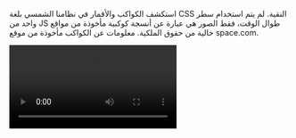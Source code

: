 استكشف الكواكب والأقمار في نظامنا الشمسي بلغة CSS النقية. لم يتم استخدام سطر واحد من JS طوال الوقت، فقط الصور هي عبارة عن أنسجة كوكبية مأخوذة من مواقع خالية من حقوق الملكية. معلومات عن الكواكب مأخوذة من موقع space.com.



<video controls src="astronome-by-arij-chetoui-google-chrome-2024-11-12-16-17-05_6L3tCuDo-1.mp4" title="astrobyarij"></video>
